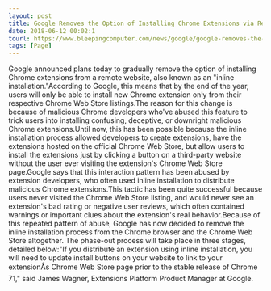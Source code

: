 ```yaml
---
layout: post
title: Google Removes the Option of Installing Chrome Extensions via Remote Sites
date: 2018-06-12 00:02:1
tourl: https://www.bleepingcomputer.com/news/google/google-removes-the-option-of-installing-chrome-extensions-via-remote-sites/
tags: [Page]
---
```

Google announced plans today to gradually remove the option of installing Chrome extensions from a remote website, also known as an "inline installation."According to Google, this means that by the end of the year, users will only be able to install new Chrome extension only from their respective Chrome Web Store listings.The reason for this change is because of malicious Chrome developers who've abused this feature to trick users into installing confusing, deceptive, or downright malicious Chrome extensions.Until now, this has been possible because the inline installation process allowed developers to create extensions, have the extensions hosted on the official Chrome Web Store, but allow users to install the extensions just by clicking a button on a third-party website without the user ever visiting the extension's Chrome Web Store page.Google says that this interaction pattern has been abused by extension developers, who often used inline installation to distribute malicious Chrome extensions.This tactic has been quite successful because users never visited the Chrome Web Store listing, and would never see an extension's bad rating or negative user reviews, which often contained warnings or important clues about the extension's real behavior.Because of this repeated pattern of abuse, Google has now decided to remove the inline installation process from the Chrome browser and the Chrome Web Store altogether. The phase-out process will take place in three stages, detailed below:"If you distribute an extension using inline installation, you will need to update install buttons on your website to link to your extensionÂs Chrome Web Store page prior to the stable release of Chrome 71," said James Wagner, Extensions Platform Product Manager at Google.